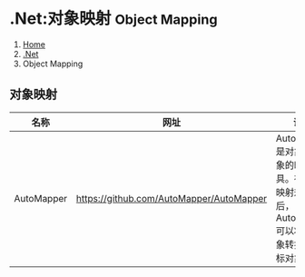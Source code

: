 # .Net:对象映射 <small>Object Mapping</small>

<ol class="breadcrumb"><li><a href="/">Home</a></li><li><a href="/dotnet/overview.md">.Net</a></li><li class="active">Object Mapping</li></ol>

## 对象映射
|名称|网址|说明|
|------|------|------|
|AutoMapper|https://github.com/AutoMapper/AutoMapper|AutoMapper是对象到对象的映射工具。在完成映射规则之后，AutoMapper可以将源对象转换为目标对象|


